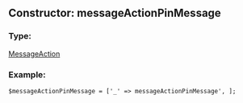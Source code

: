 ## Constructor: messageActionPinMessage  

### Type: 

[MessageAction](../types/MessageAction.md)
### Example:

```
$messageActionPinMessage = ['_' => messageActionPinMessage', ];
```